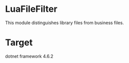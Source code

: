 # LuaFileFilter

This module distinguishes library files from business files.

# Target
dotnet framework 4.6.2

